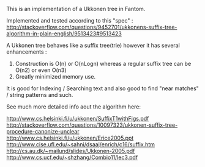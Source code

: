 This is an implementation of a Ukkonen tree in Fantom.

Implemented and tested according to this "spec" :
http://stackoverflow.com/questions/9452701/ukkonens-suffix-tree-algorithm-in-plain-english/9513423#9513423

A Ukkonen tree behaves like a suffix tree(trie) however it has several enhancements :
1) Construction is O(n) or O(nLogn) whereas a regular suffix tree can be O(n2) or even O(n3)
2) Greatly minimized memory use.

It is good for Indexing / Searching text and also good to find "near matches" / string patterns and such.

See much more detailed info aout the algorithm here:

http://www.cs.helsinki.fi/u/ukkonen/SuffixT1withFigs.pdf
http://stackoverflow.com/questions/10097323/ukkonen-suffix-tree-procedure-canonize-unclear
http://www.cs.helsinki.fi/u/ukkonen/Erice2005.ppt
http://www.cise.ufl.edu/~sahni/dsaaj/enrich/c16/suffix.htm
http://cs.au.dk/~mailund/slides/Ukkonen-2005.pdf
http://www.cs.ucf.edu/~shzhang/Combio11/lec3.pdf



